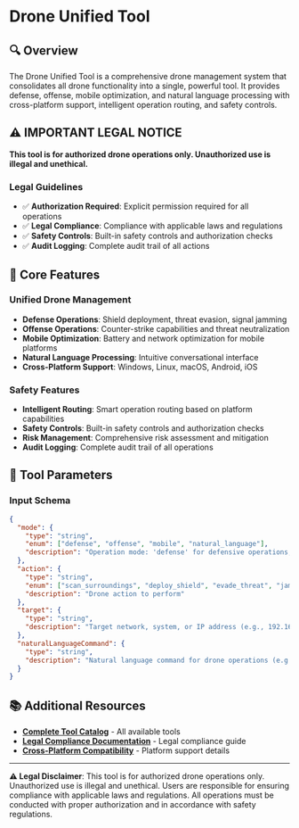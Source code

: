 # Drone Unified Tool

## 🔍 **Overview**

The Drone Unified Tool is a comprehensive drone management system that consolidates all drone functionality into a single, powerful tool. It provides defense, offense, mobile optimization, and natural language processing with cross-platform support, intelligent operation routing, and safety controls.

## ⚠️ **IMPORTANT LEGAL NOTICE**

**This tool is for authorized drone operations only. Unauthorized use is illegal and unethical.**

### **Legal Guidelines**
- ✅ **Authorization Required**: Explicit permission required for all operations
- ✅ **Legal Compliance**: Compliance with applicable laws and regulations
- ✅ **Safety Controls**: Built-in safety controls and authorization checks
- ✅ **Audit Logging**: Complete audit trail of all actions

## 🎯 **Core Features**

### **Unified Drone Management**
- **Defense Operations**: Shield deployment, threat evasion, signal jamming
- **Offense Operations**: Counter-strike capabilities and threat neutralization
- **Mobile Optimization**: Battery and network optimization for mobile platforms
- **Natural Language Processing**: Intuitive conversational interface
- **Cross-Platform Support**: Windows, Linux, macOS, Android, iOS

### **Safety Features**
- **Intelligent Routing**: Smart operation routing based on platform capabilities
- **Safety Controls**: Built-in safety controls and authorization checks
- **Risk Management**: Comprehensive risk assessment and mitigation
- **Audit Logging**: Complete audit trail of all operations

## 🔧 **Tool Parameters**

### **Input Schema**
```json
{
  "mode": {
    "type": "string",
    "enum": ["defense", "offense", "mobile", "natural_language"],
    "description": "Operation mode: 'defense' for defensive operations, 'offense' for offensive operations, 'mobile' for mobile-optimized operations, 'natural_language' for intelligent command processing"
  },
  "action": {
    "type": "string",
    "enum": ["scan_surroundings", "deploy_shield", "evade_threat", "jam_signals", "deploy_decoy", "counter_strike"],
    "description": "Drone action to perform"
  },
  "target": {
    "type": "string",
    "description": "Target network, system, or IP address (e.g., 192.168.1.0/24, example.com)"
  },
  "naturalLanguageCommand": {
    "type": "string",
    "description": "Natural language command for drone operations (e.g., 'scan for threats', 'jam the signals', 'deploy protection')"
  }
}
```

## 📚 **Additional Resources**

- **[Complete Tool Catalog](docs/general/TOOL_CATALOG.md)** - All available tools
- **[Legal Compliance Documentation](docs/legal/LEGAL_COMPLIANCE.md)** - Legal compliance guide
- **[Cross-Platform Compatibility](docs/CROSS_PLATFORM_COMPATIBILITY.md)** - Platform support details

---

**⚠️ Legal Disclaimer**: This tool is for authorized drone operations only. Unauthorized use is illegal and unethical. Users are responsible for ensuring compliance with applicable laws and regulations. All operations must be conducted with proper authorization and in accordance with safety regulations.
